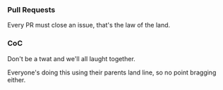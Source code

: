 ### Pull Requests
Every PR must close an issue, that's the law of the land.

### CoC
Don't be a twat and we'll all laught together.

Everyone's doing this using their parents land line, so no point bragging either.